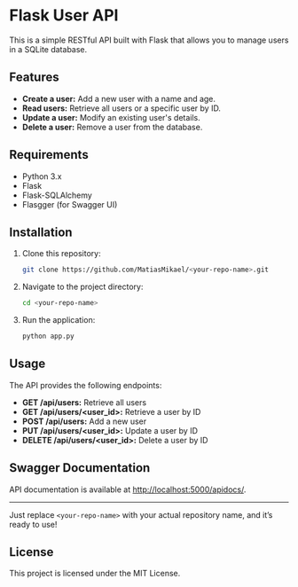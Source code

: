 # Flask User API

This is a simple RESTful API built with Flask that allows you to manage users in a SQLite database.

## Features

- **Create a user:** Add a new user with a name and age.
- **Read users:** Retrieve all users or a specific user by ID.
- **Update a user:** Modify an existing user's details.
- **Delete a user:** Remove a user from the database.

## Requirements

- Python 3.x
- Flask
- Flask-SQLAlchemy
- Flasgger (for Swagger UI)

## Installation

1. Clone this repository:
   ```bash
   git clone https://github.com/MatiasMikael/<your-repo-name>.git
   ```

2. Navigate to the project directory:
   ```bash
   cd <your-repo-name>
   ```

3. Run the application:
   ```bash
   python app.py
   ```

## Usage

The API provides the following endpoints:

- **GET /api/users:** Retrieve all users
- **GET /api/users/<user_id>:** Retrieve a user by ID
- **POST /api/users:** Add a new user
- **PUT /api/users/<user_id>:** Update a user by ID
- **DELETE /api/users/<user_id>:** Delete a user by ID

## Swagger Documentation

API documentation is available at [http://localhost:5000/apidocs/](http://localhost:5000/apidocs/).

---

Just replace `<your-repo-name>` with your actual repository name, and it’s ready to use!

## License
This project is licensed under the MIT License.

